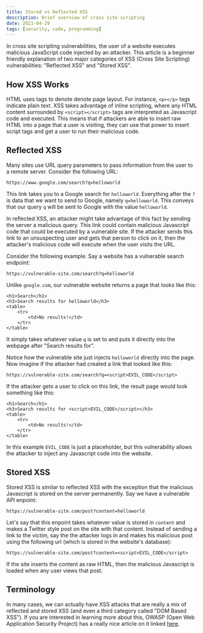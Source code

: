 ```yaml
---
title: Stored vs Reflected XSS
description: Brief overview of cross site scripting
date: 2021-04-29
tags: [security, code, programming]
---
```


In cross site scripting vulnerabilities, the user of a website executes malicious JavaScript code injected by an attacker. This article is a beginner friendly explanation of two major categories of XSS (Cross Site Scripting) vulnerabilities: "Reflected XSS" and "Stored XSS".

## How XSS Works

HTML uses tags to denote denote page layout. For instance, `<p></p>` tags indicate plain text. XSS takes advantage of inline scripting, where any HTML content surrounded by `<script></script>` tags are interpreted as Javascript code and executed. This means that if attackers are able to insert raw HTML into a page that a user is visiting, they can use that power to insert script tags and get a user to run their malicious code.

## Reflected XSS

Many sites use URL query parameters to pass information from the user to a remote server. Consider the following URL:

`https://www.google.com/search?q=helloworld`

This link takes you to a Google search for `helloworld`. Everything after the `?` is data that we want to send to Google, namely `q=helloworld`. This conveys that our query `q` will be sent to Google with the value `helloworld`.

In reflected XSS, an attacker might take advantage of this fact by sending the server a malicious query. This link could contain malicious Javascript code that could be executed by a vulnerable site. If the attacker sends this link to an unsuspecting user and gets that person to click on it, then the attacker's malicious code will execute when the user visits the URL.

Consider the following example. Say a website has a vulnerable search endpoint:

`https://vulnerable-site.com/search?q=helloworld`

Unlike `google.com`, our vulnerable website returns a page that looks like this:

```
<h1>Search</h1>
<h3>Search results for helloworld</h3>
<table>
    <tr>
        <td>No results!</td>
    </tr>
</table>
```

It simply takes whatever value `q` is set to and puts it directly into the webpage after "Search results for".

Notice how the vulnerable site just injects `helloworld` directly into the page. Now imagine if the attacker had created a link that looked like this:

`https://vulnerable-site.com/search?q=<script>EVIL_CODE</script>`

If the attacker gets a user to click on this link, the result page would look something like this:

```
<h1>Search</h1>
<h3>Search results for <script>EVIL_CODE</script></h3>
<table>
    <tr>
        <td>No results!</td>
    </tr>
</table>
```

In this example `EVIL_CODE` is just a placeholder, but this vulnerability allows the attacker to inject any Javascript code into the website.

## Stored XSS

Stored XSS is similar to reflected XSS with the exception that the malicious Javascript is stored on the server permanently. Say we have a vulnerable API enpoint:

`https://vulnerable-site.com/post?content=helloworld`

Let's say that this enpoint takes whatever value is stored in `content` and makes a Twitter style post on the site with that content. Instead of sending a link to the victim, say the the attacker logs in and makes his malicious post using the following url (which is stored in the website's database):

`https://vulnerable-site.com/post?content=<script>EVIL_CODE</script>`

If the site inserts the content as raw HTML, then the malicious Javascript is loaded when any user views that post.

## Terminology

In many cases, we can actually have XSS attacks that are really a mix of reflected and stored XSS (and even a third category called "DOM Based XSS"). If you are interested in learning more about this, OWASP (Open Web Application Security Project) has a really nice article on it linked [here](https://owasp.org/www-community/Types_of_Cross-Site_Scripting).
